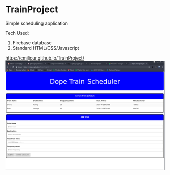 # TrainProject

Simple scheduling application

Tech Used:

1. Firebase database
2.  Standard HTML/CSS/Javascript

https://cmiljour.github.io/TrainProject/
![Image of Mainmenu](https://github.com/cmiljour/TrainProject/blob/master/trainproject.png)
